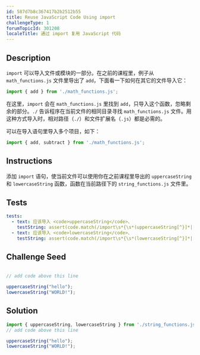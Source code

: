 ```yaml
---
id: 587d7b8c367417b2b2512b55
title: Reuse JavaScript Code Using import
challengeType: 1
forumTopicId: 301208
localeTitle: 通过 import 复用 JavaScript 代码
---
```


## Description
<section id='description'>
<code>import</code> 可以导入文件或模块的一部分。在之前的课程里，例子从 <code>math_functions.js</code> 文件里导出了 <code>add</code>，下面看一下如何在其它的文件导入它：

```js
import { add } from './math_functions.js';
```

在这里，<code>import</code> 会在 <code>math_functions.js</code> 里找到 <code>add</code>，只导入这个函数，忽略剩余的部分。<code>./</code> 告诉程序在当前文件的相同目录寻找 <code>math_functions.js</code> 文件。用这种方式导入时，相对路径（<code>./</code>）和文件扩展名（<code>.js</code>）都是必需的。

可以在导入语句里导入多个项目，如下：

```js
import { add, subtract } from './math_functions.js';
```

</section>

## Instructions
<section id='instructions'>
添加 <code>import</code> 语句，使当前文件可以使用你在之前课程里导出的 <code>uppercaseString</code> 和 <code>lowercaseString</code> 函数，函数在当前路径下的 <code>string_functions.js</code> 文件里。
</section>

## Tests
<section id='tests'>

```yml
tests:
  - text: 应该导入 <code>uppercaseString</code>、
    testString: assert(code.match(/import\s*{\s*(uppercaseString[^}]*|[^,]*,\s*uppercaseString\s*)}\s+from\s+('|")\.\/string_functions\.js\2/g));
  - text: 应该导入 <code>lowercaseString</code>、
    testString: assert(code.match(/import\s*{\s*(lowercaseString[^}]*|[^,]*,\s*lowercaseString\s*)}\s+from\s+('|")\.\/string_functions\.js\2/g));
```

</section>

## Challenge Seed
<section id='challengeSeed'>
<div id='js-seed'>

```js
  
// add code above this line

uppercaseString("hello");
lowercaseString("WORLD!");
```

</div>
</section>

## Solution
<section id='solution'>

```js
import { uppercaseString, lowercaseString } from './string_functions.js';
// add code above this line

uppercaseString("hello");
lowercaseString("WORLD!");
```

</section>
